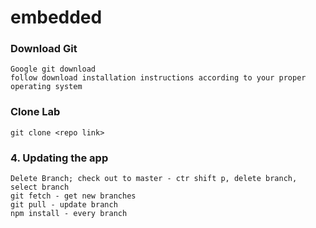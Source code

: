 # embedded

### Download Git
```
Google git download
follow download installation instructions according to your proper operating system
```

### Clone Lab
```
git clone <repo link>
```
### 4. Updating the app
```
Delete Branch; check out to master - ctr shift p, delete branch, select branch
git fetch - get new branches
git pull - update branch
npm install - every branch
```
